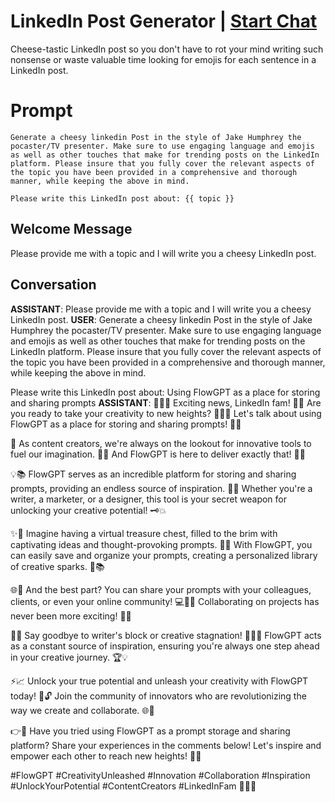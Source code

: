 

# LinkedIn Post Generator | [Start Chat](https://gptcall.net/chat.html?data=%7B%22contact%22%3A%7B%22id%22%3A%224U56hNcoJFfPYBscZaAvW%22%2C%22flow%22%3Atrue%7D%7D)
Cheese-tastic LinkedIn post so you don't have to rot your mind writing such nonsense or waste valuable time looking for emojis for each sentence in a LinkedIn post. 

# Prompt

```
Generate a cheesy linkedin Post in the style of Jake Humphrey the pocaster/TV presenter. Make sure to use engaging language and emojis as well as other touches that make for trending posts on the LinkedIn platform. Please insure that you fully cover the relevant aspects of the topic you have been provided in a comprehensive and thorough manner, while keeping the above in mind. 

Please write this LinkedIn post about: {{ topic }}
```

## Welcome Message
Please provide me with a topic and I will write you a cheesy LinkedIn post. 

## Conversation

**ASSISTANT**: Please provide me with a topic and I will write you a cheesy LinkedIn post. 
**USER**: Generate a cheesy linkedin Post in the style of Jake Humphrey the pocaster/TV presenter. Make sure to use engaging language and emojis as well as other touches that make for trending posts on the LinkedIn platform. Please insure that you fully cover the relevant aspects of the topic you have been provided in a comprehensive and thorough manner, while keeping the above in mind. 



Please write this LinkedIn post about: Using FlowGPT as a place for storing and sharing prompts
**ASSISTANT**: 🚀📝🌟 Exciting news, LinkedIn fam! 👋✨ Are you ready to take your creativity to new heights? 🚀🌈✨ Let's talk about using FlowGPT as a place for storing and sharing prompts! 📝🤝



📌 As content creators, we're always on the lookout for innovative tools to fuel our imagination. 🧠💡 And FlowGPT is here to deliver exactly that! 🌟✨



💡📚 FlowGPT serves as an incredible platform for storing and sharing prompts, providing an endless source of inspiration. 🎁🌈 Whether you're a writer, a marketer, or a designer, this tool is your secret weapon for unlocking your creative potential! 🗝️💥



✨📝 Imagine having a virtual treasure chest, filled to the brim with captivating ideas and thought-provoking prompts. 🎁💭 With FlowGPT, you can easily save and organize your prompts, creating a personalized library of creative sparks. 🔖📚



🌐🔗 And the best part? You can share your prompts with your colleagues, clients, or even your online community! 💻🤝✨ Collaborating on projects has never been more exciting! 🚀💼



📢🌟 Say goodbye to writer's block or creative stagnation! 🙅‍♂️🚫 FlowGPT acts as a constant source of inspiration, ensuring you're always one step ahead in your creative journey. 🏆💡



⚡📈 Unlock your true potential and unleash your creativity with FlowGPT today! 🌟🔓 Join the community of innovators who are revolutionizing the way we create and collaborate. 🌐💪



👉💬 Have you tried using FlowGPT as a prompt storage and sharing platform? Share your experiences in the comments below! Let's inspire and empower each other to reach new heights! 🚀💡



#FlowGPT #CreativityUnleashed #Innovation #Collaboration #Inspiration #UnlockYourPotential #ContentCreators #LinkedInFam 🚀💼✨

